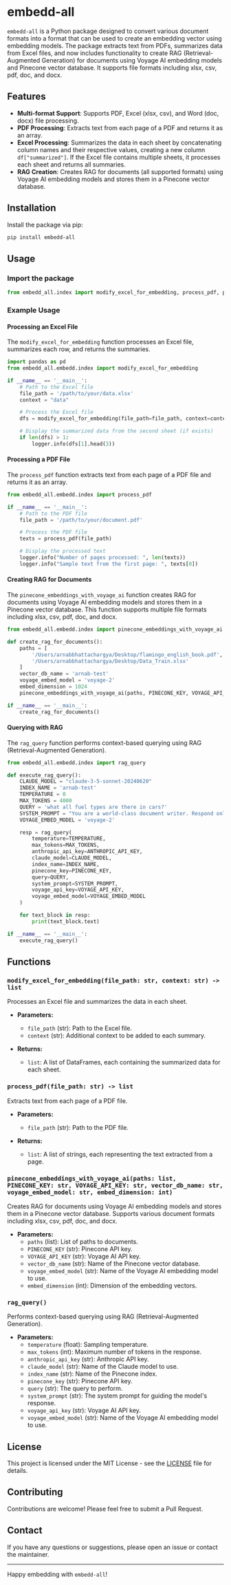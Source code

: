# embedd-all

`embedd-all` is a Python package designed to convert various document formats into a format that can be used to create an embedding vector using embedding models. The package extracts text from PDFs, summarizes data from Excel files, and now includes functionality to create RAG (Retrieval-Augmented Generation) for documents using Voyage AI embedding models and Pinecone vector database. It supports file formats including xlsx, csv, pdf, doc, and docx.

## Features

- **Multi-format Support**: Supports PDF, Excel (xlsx, csv), and Word (doc, docx) file processing.
- **PDF Processing**: Extracts text from each page of a PDF and returns it as an array.
- **Excel Processing**: Summarizes the data in each sheet by concatenating column names and their respective values, creating a new column `df["summarized"]`. If the Excel file contains multiple sheets, it processes each sheet and returns all summaries.
- **RAG Creation**: Creates RAG for documents (all supported formats) using Voyage AI embedding models and stores them in a Pinecone vector database.

## Installation

Install the package via pip:

```bash
pip install embedd-all
```

## Usage

### Import the package

```python
from embedd_all.index import modify_excel_for_embedding, process_pdf, pinecone_embeddings_with_voyage_ai, rag_query
```

### Example Usage

#### Processing an Excel File

The `modify_excel_for_embedding` function processes an Excel file, summarizes each row, and returns the summaries.

```python
import pandas as pd
from embedd_all.embedd.index import modify_excel_for_embedding

if __name__ == '__main__':
    # Path to the Excel file
    file_path = '/path/to/your/data.xlsx'
    context = "data"

    # Process the Excel file
    dfs = modify_excel_for_embedding(file_path=file_path, context=context)

    # Display the summarized data from the second sheet (if exists)
    if len(dfs) > 1:
        logger.info(dfs[1].head(3))
```

#### Processing a PDF File

The `process_pdf` function extracts text from each page of a PDF file and returns it as an array.

```python
from embedd_all.embedd.index import process_pdf

if __name__ == '__main__':
    # Path to the PDF file
    file_path = '/path/to/your/document.pdf'

    # Process the PDF file
    texts = process_pdf(file_path)

    # Display the processed text
    logger.info("Number of pages processed: ", len(texts))
    logger.info("Sample text from the first page: ", texts[0])
```

#### Creating RAG for Documents

The `pinecone_embeddings_with_voyage_ai` function creates RAG for documents using Voyage AI embedding models and stores them in a Pinecone vector database. This function supports multiple file formats including xlsx, csv, pdf, doc, and docx.

```python
from embedd_all.embedd.index import pinecone_embeddings_with_voyage_ai

def create_rag_for_documents():
    paths = [
        '/Users/arnabbhattachargya/Desktop/flamingo_english_book.pdf',
        '/Users/arnabbhattachargya/Desktop/Data_Train.xlsx'
    ]
    vector_db_name = 'arnab-test'
    voyage_embed_model = 'voyage-2'
    embed_dimension = 1024
    pinecone_embeddings_with_voyage_ai(paths, PINECONE_KEY, VOYAGE_API_KEY, vector_db_name, voyage_embed_model, embed_dimension)

if __name__ == '__main__':
    create_rag_for_documents()
```

#### Querying with RAG

The `rag_query` function performs context-based querying using RAG (Retrieval-Augmented Generation).

```python
from embedd_all.embedd.index import rag_query

def execute_rag_query():
    CLAUDE_MODEL = "claude-3-5-sonnet-20240620"
    INDEX_NAME = 'arnab-test'
    TEMPERATURE = 0
    MAX_TOKENS = 4000
    QUERY = 'what all fuel types are there in cars?'
    SYSTEM_PROMPT = "You are a world-class document writer. Respond only with detailed descriptions and implementations. Use bullet points if necessary."
    VOYAGE_EMBED_MODEL = 'voyage-2'

    resp = rag_query(
        temperature=TEMPERATURE,
        max_tokens=MAX_TOKENS,
        anthropic_api_key=ANTHROPIC_API_KEY,
        claude_model=CLAUDE_MODEL,
        index_name=INDEX_NAME,
        pinecone_key=PINECONE_KEY,
        query=QUERY,
        system_prompt=SYSTEM_PROMPT,
        voyage_api_key=VOYAGE_API_KEY,
        voyage_embed_model=VOYAGE_EMBED_MODEL
    )

    for text_block in resp:
        print(text_block.text)

if __name__ == '__main__':
    execute_rag_query()
```

## Functions

### `modify_excel_for_embedding(file_path: str, context: str) -> list`

Processes an Excel file and summarizes the data in each sheet.

- **Parameters:**
  - `file_path` (str): Path to the Excel file.
  - `context` (str): Additional context to be added to each summary.

- **Returns:**
  - `list`: A list of DataFrames, each containing the summarized data for each sheet.

### `process_pdf(file_path: str) -> list`

Extracts text from each page of a PDF file.

- **Parameters:**
  - `file_path` (str): Path to the PDF file.

- **Returns:**
  - `list`: A list of strings, each representing the text extracted from a page.

### `pinecone_embeddings_with_voyage_ai(paths: list, PINECONE_KEY: str, VOYAGE_API_KEY: str, vector_db_name: str, voyage_embed_model: str, embed_dimension: int)`

Creates RAG for documents using Voyage AI embedding models and stores them in a Pinecone vector database. Supports various document formats including xlsx, csv, pdf, doc, and docx.

- **Parameters:**
  - `paths` (list): List of paths to documents.
  - `PINECONE_KEY` (str): Pinecone API key.
  - `VOYAGE_API_KEY` (str): Voyage AI API key.
  - `vector_db_name` (str): Name of the Pinecone vector database.
  - `voyage_embed_model` (str): Name of the Voyage AI embedding model to use.
  - `embed_dimension` (int): Dimension of the embedding vectors.

### `rag_query()`

Performs context-based querying using RAG (Retrieval-Augmented Generation).

- **Parameters:**
  - `temperature` (float): Sampling temperature.
  - `max_tokens` (int): Maximum number of tokens in the response.
  - `anthropic_api_key` (str): Anthropic API key.
  - `claude_model` (str): Name of the Claude model to use.
  - `index_name` (str): Name of the Pinecone index.
  - `pinecone_key` (str): Pinecone API key.
  - `query` (str): The query to perform.
  - `system_prompt` (str): The system prompt for guiding the model's response.
  - `voyage_api_key` (str): Voyage AI API key.
  - `voyage_embed_model` (str): Name of the Voyage AI embedding model to use.

## License

This project is licensed under the MIT License - see the [LICENSE](https://github.com/Arnab28122000/embed-all/blob/main/LICENSE) file for details.

## Contributing

Contributions are welcome! Please feel free to submit a Pull Request.

## Contact

If you have any questions or suggestions, please open an issue or contact the maintainer.

---

Happy embedding with `embedd-all`!